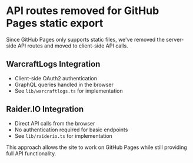 # API routes removed for GitHub Pages static export

Since GitHub Pages only supports static files, we've removed the server-side API routes and moved to client-side API calls.

## WarcraftLogs Integration
- Client-side OAuth2 authentication
- GraphQL queries handled in the browser
- See `lib/warcraftlogs.ts` for implementation

## Raider.IO Integration  
- Direct API calls from the browser
- No authentication required for basic endpoints
- See `lib/raiderio.ts` for implementation

This approach allows the site to work on GitHub Pages while still providing full API functionality.
